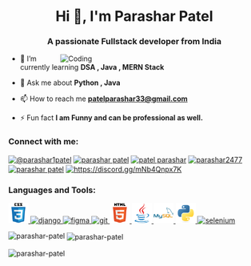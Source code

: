 <h1 align="center">Hi 👋, I'm Parashar Patel</h1>
<h3 align="center">A passionate Fullstack developer from India</h3>
<img align="right" alt="Coding" width="400" src="https://cdn.dribbble.com/users/1059583/screenshots/4171367/coding-freak.gif">

- 🌱 I’m currently learning **DSA , Java , MERN Stack**

- 💬 Ask me about **Python , Java**

- 📫 How to reach me **patelparashar33@gmail.com**

- ⚡ Fun fact **I am Funny and can be professional as well.**

<h3 align="left">Connect with me:</h3>
<p align="left">
<a href="https://twitter.com/@parashar1patel" target="blank"><img align="center" src="https://raw.githubusercontent.com/rahuldkjain/github-profile-readme-generator/master/src/images/icons/Social/twitter.svg" alt="@parashar1patel" height="30" width="40" /></a>
<a href="https://in.linkedin.com/in/parashar-patel-068417215" target="blank"><img align="center" src="https://raw.githubusercontent.com/rahuldkjain/github-profile-readme-generator/master/src/images/icons/Social/linked-in-alt.svg" alt="parashar patel" height="30" width="40" /></a>
<a href="https://www.facebook.com/people/Patel-Parashar/pfbid0eoRHVA8UDExK9sPLSBYWwgX9iLzmnyYygTLZKeuSCUHziWxYNUvFsafkCPtUba7Ll/" target="blank"><img align="center" src="https://raw.githubusercontent.com/rahuldkjain/github-profile-readme-generator/master/src/images/icons/Social/facebook.svg" alt="patel parashar" height="30" width="40" /></a>
<a href="https://instagram.com/parashar2477" target="blank"><img align="center" src="https://raw.githubusercontent.com/rahuldkjain/github-profile-readme-generator/master/src/images/icons/Social/instagram.svg" alt="parashar2477" height="30" width="40" /></a>
<a href="https://www.hackerrank.com/patelparashar33" target="blank"><img align="center" src="https://raw.githubusercontent.com/rahuldkjain/github-profile-readme-generator/master/src/images/icons/Social/hackerrank.svg" alt="parashar patel" height="30" width="40" /></a>
<a href="https://discord.gg/mNb4Qnpx7K" target="blank"><img align="center" src="https://raw.githubusercontent.com/rahuldkjain/github-profile-readme-generator/master/src/images/icons/Social/discord.svg" alt="https://discord.gg/mNb4Qnpx7K" height="30" width="40" /></a>
</p>

<h3 align="left">Languages and Tools:</h3>
<p align="left"> <a href="https://www.w3schools.com/css/" target="_blank" rel="noreferrer"> <img src="https://raw.githubusercontent.com/devicons/devicon/master/icons/css3/css3-original-wordmark.svg" alt="css3" width="40" height="40"/> </a> <a href="https://www.djangoproject.com/" target="_blank" rel="noreferrer"> <img src="https://cdn.worldvectorlogo.com/logos/django.svg" alt="django" width="40" height="40"/> </a> <a href="https://www.figma.com/" target="_blank" rel="noreferrer"> <img src="https://www.vectorlogo.zone/logos/figma/figma-icon.svg" alt="figma" width="40" height="40"/> </a> <a href="https://git-scm.com/" target="_blank" rel="noreferrer"> <img src="https://www.vectorlogo.zone/logos/git-scm/git-scm-icon.svg" alt="git" width="40" height="40"/> </a> <a href="https://www.w3.org/html/" target="_blank" rel="noreferrer"> <img src="https://raw.githubusercontent.com/devicons/devicon/master/icons/html5/html5-original-wordmark.svg" alt="html5" width="40" height="40"/> </a> <a href="https://www.java.com" target="_blank" rel="noreferrer"> <img src="https://raw.githubusercontent.com/devicons/devicon/master/icons/java/java-original.svg" alt="java" width="40" height="40"/> </a> <a href="https://www.mysql.com/" target="_blank" rel="noreferrer"> <img src="https://raw.githubusercontent.com/devicons/devicon/master/icons/mysql/mysql-original-wordmark.svg" alt="mysql" width="40" height="40"/> </a> <a href="https://www.python.org" target="_blank" rel="noreferrer"> <img src="https://raw.githubusercontent.com/devicons/devicon/master/icons/python/python-original.svg" alt="python" width="40" height="40"/> </a> <a href="https://www.selenium.dev" target="_blank" rel="noreferrer"> <img src="https://raw.githubusercontent.com/detain/svg-logos/780f25886640cef088af994181646db2f6b1a3f8/svg/selenium-logo.svg" alt="selenium" width="40" height="40"/> </a> </p>

<p><img align="left" src="https://github-readme-stats.vercel.app/api/top-langs?username=parashar-patel&show_icons=true&locale=en&layout=compact" alt="parashar-patel" /></p>

<p>&nbsp;<img align="center" src="https://github-readme-stats.vercel.app/api?username=parashar-patel&show_icons=true&locale=en" alt="parashar-patel" /></p>

<p><img align="center" src="https://github-readme-streak-stats.herokuapp.com/?user=parashar-patel&" alt="parashar-patel" /></p>
